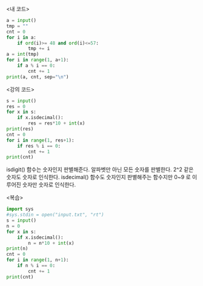 <내 코드>

```python
a = input()
tmp = ""
cnt = 0
for i in a:
    if ord(i)>= 48 and ord(i)<=57:
        tmp += i
a = int(tmp)
for i in range(1, a+1):
    if a % i == 0:
        cnt += 1
print(a, cnt, sep="\n")
```

<강의 코드>

```python
s = input()
res = 0
for x in s:
    if x.isdecimal():
        res = res*10 + int(x)
print(res)
cnt = 0
for i in range(1, res+1):
    if res % i == 0:
        cnt += 1
print(cnt)
```

isdigit() 함수는 숫자인지 판별해준다. 알파벳만 아닌 모든 숫자를 판별한다. 2^2 같은 숫자도 숫자로 인식한다.
isdecimal() 함수도 숫자인지 판별해주는 함수지만 0~9 로 이루어진 숫자만 숫자로 인식한다.

<복습>

```python
import sys
#sys.stdin = open("input.txt", "rt")
s = input()
n = 0
for x in s:
    if x.isdecimal():
        n = n*10 + int(x)
print(n)
cnt = 0
for i in range(1, n+1):
    if n % i == 0:
        cnt += 1
print(cnt)
```
